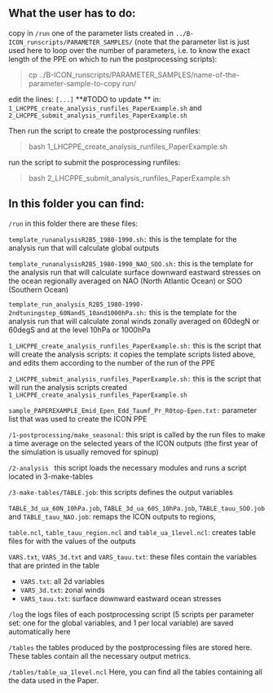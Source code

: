 ## What the user has to do:

copy in `/run` one of the parameter lists created in `../B-ICON_runscripts/PARAMETER_SAMPLES/` (note that the parameter list is just used here to loop over the number of parameters, i.e. to know the exact length of the PPE on which to run the postprocessing scripts):

> cp ../B-ICON_runscripts/PARAMETER_SAMPLES/name-of-the-parameter-sample-to-copy run/

edit the lines:
`[...]` **#TODO to update **
in:
`1_LHCPPE_create_analysis_runfiles_PaperExample.sh`
 and 
`2_LHCPPE_submit_analysis_runfiles_PaperExample.sh`

Then
run the script to create the postprocessing runfiles: 

> bash 1_LHCPPE_create_analysis_runfiles_PaperExample.sh

run the script to submit the posprocessing runfiles: 

> bash 2_LHCPPE_submit_analysis_runfiles_PaperExample.sh

## In this folder you can find:

`/run`
in this folder there are these files:

`template_runanalysisR2B5_1980-1990.sh:`
this is the template for the analysis run that will calculate global outputs

`template_runanalysisR2B5_1980-1990_NAO_SOO.sh:`
this is the template for the analysis run that will calculate surface downward eastward stresses on the ocean regionally averaged on NAO (North Atlantic Ocean) or SOO (Southern Ocean)

`template_run_analysis_R2B5_1980-1990-2ndtuningstep_60NandS_10and1000hPa.sh:`
this is the template for the analysis run that will calculate zonal winds zonally averaged on 60degN or 60degS and at the level 10hPa or 1000hPa

`1_LHCPPE_create_analysis_runfiles_PaperExample.sh:`
this is the script that will create the analysis scripts: it copies the template scripts listed above, and edits them according to the number of the run of the PPE

`2_LHCPPE_submit_analysis_runfiles_PaperExample.sh:`
this is the script that will run the analysis scripts created `1_LHCPPE_create_analysis_runfiles_PaperExample.sh`

`sample_PAPEREXAMPLE_Emid_Epen_Edd_Taumf_Pr_R0top-Epen.txt:`
parameter list that was used to create the ICON PPE

`/1-postprocessing/make_seasonal`:
this sript is called by the run files to make a time average on the selected years of the ICON outputs (the first year of the simulation is usually removed for spinup)

`/2-analysis `
this script loads the necessary modules and runs a script located in 3-make-tables

`/3-make-tables/TABLE.job`:
this scripts defines the output variables

`TABLE_3d_ua_60N_10hPa.job`, `TABLE_3d_ua_60S_10hPa.job`, `TABLE_tauu_SOO.job` and `TABLE_tauu_NAO.job`: 
remaps the ICON outputs to regions,

`table.ncl`, `table_tauu_region.ncl` and `table_ua_1level.ncl`:
creates table files for with the values of the outputs 

`VARS.txt`, `VARS_3d.txt` and `VARS_tauu.txt`:
these files contain the variables that are printed in the table

- `VARS.txt`: all 2d variables
- `VARS_3d.txt`: zonal winds
- `VARS_tauu.txt`: surface downward eastward ocean stresses

`/log` 
the logs files of each postprocessing script (5 scripts per parameter set: one for the global variables, and 1 per local variable) are saved automatically here

`/tables`
the tables produced by the postprocessing files are stored here.
These tables contain all the necessary output metrics.

`/tables/table_ua_1level.ncl`
Here, you can find all the tables containing all the data used in the Paper.
